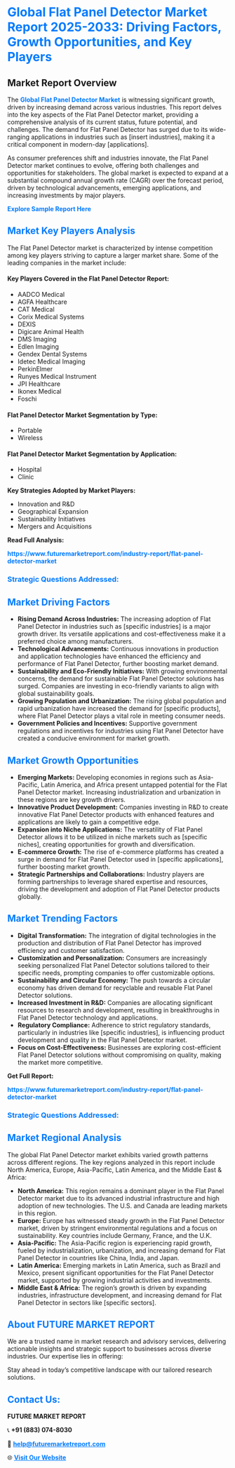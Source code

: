 <h1 style="color: #007BFF;">Global Flat Panel Detector Market Report 2025-2033: Driving Factors, Growth Opportunities, and Key Players</h1>

<section id="overview">
<h2>Market Report Overview</h2>
<p>The <a href="https://www.futuremarketreport.com/industry-report/flat-panel-detector-market" style="color: #007BFF; text-decoration: none;"><strong>Global Flat Panel Detector Market</strong></a> is witnessing significant growth, driven by increasing demand across various industries. This report delves into the key aspects of the Flat Panel Detector market, providing a comprehensive analysis of its current status, future potential, and challenges. The demand for Flat Panel Detector has surged due to its wide-ranging applications in industries such as [insert industries], making it a critical component in modern-day [applications].</p>
<p>As consumer preferences shift and industries innovate, the Flat Panel Detector market continues to evolve, offering both challenges and opportunities for stakeholders. The global market is expected to expand at a substantial compound annual growth rate (CAGR) over the forecast period, driven by technological advancements, emerging applications, and increasing investments by major players.</p>
</section>

<section id="overview">
<p><a href="https://www.futuremarketreport.com/request-sample/reportId=46090" style="color: #007BFF; text-decoration: none;"><strong>Explore Sample Report Here</strong></a></p>
</section>

<section id="key-players">
<h2 style="color: #007BFF;">Market Key Players Analysis</h2>
<p>The Flat Panel Detector market is characterized by intense competition among key players striving to capture a larger market share. Some of the leading companies in the market include:</p>
<h4>Key Players Covered in the Flat Panel Detector Report:</h4>
<ul><li>AADCO Medical</li><li>AGFA Healthcare</li><li>CAT Medical</li><li>Corix Medical Systems</li><li>DEXIS</li><li>Digicare Animal Health</li><li>DMS Imaging</li><li>Edlen Imaging</li><li>Gendex Dental Systems</li><li>Idetec Medical Imaging</li><li>PerkinElmer</li><li>Runyes Medical Instrument</li><li>JPI Healthcare</li><li>Ikonex Medical</li><li>Foschi</li></ul>
<h4>Flat Panel Detector Market Segmentation by Type:</h4>
<ul><li>Portable</li><li>Wireless</li></ul>

<h4>Flat Panel Detector Market Segmentation by Application:</h4>
<ul><li>Hospital</li><li>Clinic</li></ul>
<p><strong>Key Strategies Adopted by Market Players:</strong></p>
<ul>
<li>Innovation and R&D</li>
<li>Geographical Expansion</li>
<li>Sustainability Initiatives</li>
<li>Mergers and Acquisitions</li>
</ul>
</section>

<section>
<p><strong>Read Full Analysis: </strong></p><a href="https://www.futuremarketreport.com/industry-report/flat-panel-detector-market" style="color: #007BFF; text-decoration: none;"><strong>https://www.futuremarketreport.com/industry-report/flat-panel-detector-market</strong></a>
<h3 style="color: #007BFF;">Strategic Questions Addressed:</h3>
</section>

<section id="driving-factors">
<h2 style="color: #007BFF;">Market Driving Factors</h2>
<ul>
<li><strong>Rising Demand Across Industries:</strong> The increasing adoption of Flat Panel Detector in industries such as [specific industries] is a major growth driver. Its versatile applications and cost-effectiveness make it a preferred choice among manufacturers.</li>
<li><strong>Technological Advancements:</strong> Continuous innovations in production and application technologies have enhanced the efficiency and performance of Flat Panel Detector, further boosting market demand.</li>
<li><strong>Sustainability and Eco-Friendly Initiatives:</strong> With growing environmental concerns, the demand for sustainable Flat Panel Detector solutions has surged. Companies are investing in eco-friendly variants to align with global sustainability goals.</li>
<li><strong>Growing Population and Urbanization:</strong> The rising global population and rapid urbanization have increased the demand for [specific products], where Flat Panel Detector plays a vital role in meeting consumer needs.</li>
<li><strong>Government Policies and Incentives:</strong> Supportive government regulations and incentives for industries using Flat Panel Detector have created a conducive environment for market growth.</li>
</ul>
</section>

<section id="growth-opportunities">
<h2 style="color: #007BFF;">Market Growth Opportunities</h2>
<ul>
<li><strong>Emerging Markets:</strong> Developing economies in regions such as Asia-Pacific, Latin America, and Africa present untapped potential for the Flat Panel Detector market. Increasing industrialization and urbanization in these regions are key growth drivers.</li>
<li><strong>Innovative Product Development:</strong> Companies investing in R&D to create innovative Flat Panel Detector products with enhanced features and applications are likely to gain a competitive edge.</li>
<li><strong>Expansion into Niche Applications:</strong> The versatility of Flat Panel Detector allows it to be utilized in niche markets such as [specific niches], creating opportunities for growth and diversification.</li>
<li><strong>E-commerce Growth:</strong> The rise of e-commerce platforms has created a surge in demand for Flat Panel Detector used in [specific applications], further boosting market growth.</li>
<li><strong>Strategic Partnerships and Collaborations:</strong> Industry players are forming partnerships to leverage shared expertise and resources, driving the development and adoption of Flat Panel Detector products globally.</li>
</ul>
</section>

<section id="trending-factors">
<h2 style="color: #007BFF;">Market Trending Factors</h2>
<ul>
<li><strong>Digital Transformation:</strong> The integration of digital technologies in the production and distribution of Flat Panel Detector has improved efficiency and customer satisfaction.</li>
<li><strong>Customization and Personalization:</strong> Consumers are increasingly seeking personalized Flat Panel Detector solutions tailored to their specific needs, prompting companies to offer customizable options.</li>
<li><strong>Sustainability and Circular Economy:</strong> The push towards a circular economy has driven demand for recyclable and reusable Flat Panel Detector solutions.</li>
<li><strong>Increased Investment in R&D:</strong> Companies are allocating significant resources to research and development, resulting in breakthroughs in Flat Panel Detector technology and applications.</li>
<li><strong>Regulatory Compliance:</strong> Adherence to strict regulatory standards, particularly in industries like [specific industries], is influencing product development and quality in the Flat Panel Detector market.</li>
<li><strong>Focus on Cost-Effectiveness:</strong> Businesses are exploring cost-efficient Flat Panel Detector solutions without compromising on quality, making the market more competitive.</li>
</ul>
</section>

<section>
<p><strong>Get Full Report: </strong></p><a href="https://www.futuremarketreport.com/industry-report/flat-panel-detector-market" style="color: #007BFF; text-decoration: none;"><strong>https://www.futuremarketreport.com/industry-report/flat-panel-detector-market</strong></a>
<h3 style="color: #007BFF;">Strategic Questions Addressed:</h3>
</section>


<section id="regional-analysis">
<h2 style="color: #007BFF;">Market Regional Analysis</h2>
<p>The global Flat Panel Detector market exhibits varied growth patterns across different regions. The key regions analyzed in this report include North America, Europe, Asia-Pacific, Latin America, and the Middle East & Africa:</p>
<ul>
<li><strong>North America:</strong> This region remains a dominant player in the Flat Panel Detector market due to its advanced industrial infrastructure and high adoption of new technologies. The U.S. and Canada are leading markets in this region.</li>
<li><strong>Europe:</strong> Europe has witnessed steady growth in the Flat Panel Detector market, driven by stringent environmental regulations and a focus on sustainability. Key countries include Germany, France, and the U.K.</li>
<li><strong>Asia-Pacific:</strong> The Asia-Pacific region is experiencing rapid growth, fueled by industrialization, urbanization, and increasing demand for Flat Panel Detector in countries like China, India, and Japan.</li>
<li><strong>Latin America:</strong> Emerging markets in Latin America, such as Brazil and Mexico, present significant opportunities for the Flat Panel Detector market, supported by growing industrial activities and investments.</li>
<li><strong>Middle East & Africa:</strong> The region’s growth is driven by expanding industries, infrastructure development, and increasing demand for Flat Panel Detector in sectors like [specific sectors].</li>
</ul>
</section>

<footer>
<h2 style="color: #007BFF;">About FUTURE MARKET REPORT</h2>
<p>We are a trusted name in market research and advisory services, delivering actionable insights and strategic support to businesses across diverse industries. Our expertise lies in offering:</p>

<p>Stay ahead in today’s competitive landscape with our tailored research solutions.</p>

<h2 style="color: #007BFF;">Contact Us:</h2>
<p><strong>FUTURE MARKET REPORT</strong></p>
<p>📞 <strong>+91 (883) 074-8030</strong></p>
<p>📧 <strong><a href="mailto:help@futuremarketreport.com" style="color: #007BFF;">help@futuremarketreport.com</a></strong></p>
<p>🌐 <strong><a href="https://www.futuremarketreport.com/" style="color: #007BFF;">Visit Our Website</a></strong></p>
</footer>